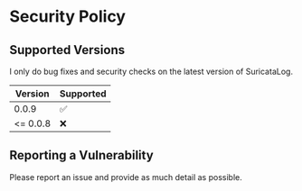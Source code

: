 # Security Policy

## Supported Versions

I only do bug fixes and security checks on the latest version of SuricataLog.

| Version  | Supported          |
|----------|--------------------|
| 0.0.9    | :white_check_mark: |
| <= 0.0.8 | :x:                |

## Reporting a Vulnerability

Please report an issue and provide as much detail as possible.
